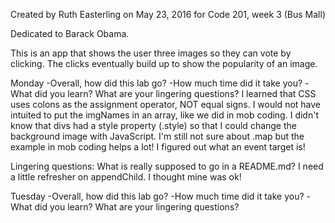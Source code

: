Created by Ruth Easterling
on May 23, 2016
for Code 201, week 3 (Bus Mall)

Dedicated to Barack Obama.

This is an app that shows the user three images so they can vote by clicking. The clicks eventually build up to show the popularity of an image.

Monday
-Overall, how did this lab go?
-How much time did it take you?
-What did you learn? What are your lingering questions?
I learned that CSS uses colons as the assignment operator, NOT equal signs.
I would not have intuited to put the imgNames in an array, like we did in mob coding. I didn't know that divs had a style property (.style) so that I could change the background image with JavaScript. I'm still not sure about .map but the example in mob coding helps a lot!
I figured out what an event target is!

Lingering questions: What is really supposed to go in a README.md?
I need a little refresher on appendChild. I thought mine was ok!

Tuesday
-Overall, how did this lab go?
-How much time did it take you?
-What did you learn? What are your lingering questions?

